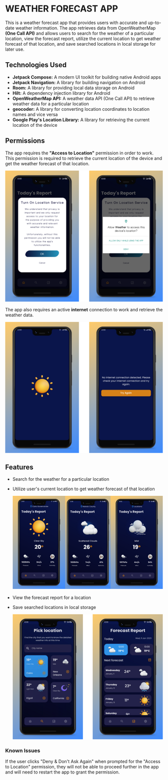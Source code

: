 # WEATHER FORECAST APP
This is a weather forecast app that provides users with accurate and up-to-date weather information. The app retrieves data from OpenWeatherMap **(One Call API)** and allows users to search for the weather of a particular location, view the forecast report, utilize the current location to get weather forecast of that location, and save searched locations in local storage for later use.

## Technologies Used
* **Jetpack Compose:** A modern UI toolkit for building native Android apps
* **Jetpack Navigation:** A library for building navigation on Android
* **Room:** A library for providing local data storage on Android
* **Hilt:** A dependency injection library for Android
* **OpenWeatherMap API:** A weather data API (One Call API) to retrieve weather data for a particular location
* **geocoder:** A library for converting location coordinates to location names and vice versa
* **Google Play's Location Library:** A library for retrieving the current location of the device

## Permissions
The app requires the **"Access to Location"** permission in order to work. This permission is required to retrieve the current location of the device and get the weather forecast of that location.


<img src = "images/permissions.png" alt = "Permissions and Network image">


The app also requires an active **internet** connection to work and retrieve the weather data.


<img src = "images/network.png" alt = "Network image">


## Features
* Search for the weather for a particular location
* Utilize user's current location to get weather forecast of that location
  

   <img src = "images/weather.png" alt = "Current weather">


* View the forecast report for a location
* Save searched locations in local storage
  

  <img src = "images/search.png" alt = "Search and Forecast report image">


### Known Issues
If the user clicks "Deny & Don't Ask Again" when prompted for the "Access to Location" permission, they will not be able to proceed further in the app and will need to restart the app to grant the permission.
